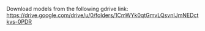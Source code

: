 Download models from the following gdrive link: https://drive.google.com/drive/u/0/folders/1CmWYk0qtGmvLQsvnIJmNEDctkvs-0PDR
